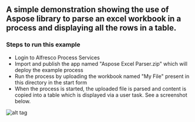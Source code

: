## A simple demonstration showing the use of Aspose library to parse an excel workbook in a process and displaying all the rows in a table.


### Steps to run this example

*   Login to Alfresco Process Services
*	Import and publish the app named "Aspose Excel Parser.zip" which will deploy the example process
*	Run the process by uploading the workbook named "My File" present in this directory in the start form
*	When the process is started, the uploaded file is parsed and content is copied into a table which is displayed via a user task. See a screenshot below.

![alt tag]( https://github.com/cijujoseph/activiti-examples/blob/master/process-samples/parse-excel-using-aspose/screenshot.png )


